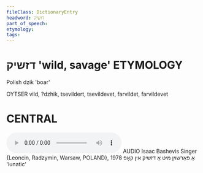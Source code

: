 ```yaml
---
fileClass: DictionaryEntry
headword: דזשיק
part_of_speech: 
etymology: 
tags: 
---
```

דזשיק
'wild, savage'
ETYMOLOGY
===========
Polish dzik 'boar'

OYTSER
vild, ?dzhik, tsevildert, tsevildevet, farvildet, farvildevet

CENTRAL
========

<audio controls src="https://ia801503.us.archive.org/5/items/BashevisLexicon/AParshoynMitADzhikInKop-IsaacBashevisSinger1978.mp3"></audio>
AUDIO Isaac Bashevis Singer {Leoncin, Radzymin, Warsaw, POLAND}, 1978
אַ פּאַרשוין מיט אַ דזשיק אין קאָפּ 'lunatic'